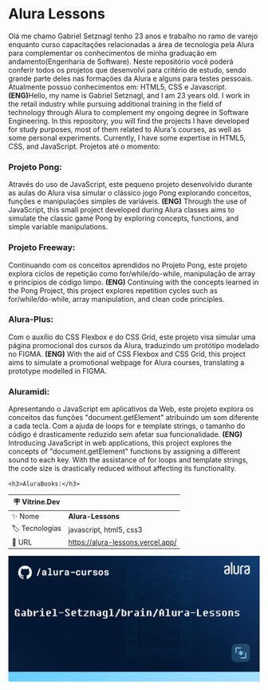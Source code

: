 # Alura Lessons

  Olá me chamo Gabriel Setznagl tenho 23 anos e trabalho no ramo de varejo enquanto curso capacitações relacionadas a área de tecnologia pela Alura para complementar os conhecimentos de minha graduação em andamento(Engenharia de Software).
  Neste repositório você poderá conferir todos os projetos que desenvolvi para critério de estudo, sendo grande parte deles nas formações da Alura e alguns para testes pessoais. Atualmente possuo conhecimentos em: HTML5, CSS e Javascript.<strong>(ENG)</strong>Hello, my name is Gabriel Setznagl, and I am 23 years old. I work in the retail industry while pursuing additional training in the field of technology through Alura to complement my ongoing degree in Software Engineering. In this repository, you will find the projects I have developed for study purposes, most of them related to Alura's courses, as well as some personal experiments. Currently, I have some expertise in HTML5, CSS, and JavaScript.
  Projetos até o momento:
    <h3>Projeto Pong:</h3>  <p>Através do uso de JavaScript, este pequeno projeto desenvolvido durante as aulas do Alura visa simular o clássico jogo Pong explorando conceitos, funções e manipulações simples de    variáveis. <strong>(ENG)</strong> Through the use of JavaScript, this small project developed during Alura classes aims to simulate the classic game Pong by exploring concepts, functions, and simple variable manipulations.</p>
    <h3>Projeto Freeway:</h3> <p>Continuando com os conceitos aprendidos no Projeto Pong, este projeto explora ciclos de repetição como for/while/do-while, manipulação de array e princípios de código limpo.        <strong>(ENG)</strong> Continuing with the concepts learned in the Pong Project, this project explores repetition cycles such as for/while/do-while, array manipulation, and clean code principles.</p>
    <h3>Alura-Plus:</h3>  <p>Com o auxílio do CSS Flexbox e do CSS Grid, este projeto visa simular uma página promocional dos cursos da Alura, traduzindo um protótipo modelado no FIGMA. <strong>(ENG)</strong> With the aid of CSS Flexbox and CSS Grid, this project aims to simulate a promotional webpage for Alura courses, translating a prototype modelled in FIGMA.</p>
    <h3>Aluramidi:</h3> <p>Apresentando o JavaScript em aplicativos da Web, este projeto explora os conceitos das funções "document.getElement" atribuindo um som diferente a cada tecla. Com a ajuda de loops for e template strings, o tamanho do código é drasticamente reduzido sem afetar sua funcionalidade. <strong>(ENG)</strong> Introducing JavaScript in web applications, this project explores the concepts of "document.getElement" functions by assigning a different sound to each key. With the assistance of for loops and template strings, the code size is drastically reduced without affecting its functionality.</p>
    
    <h3>AluraBooks:</h3> 

| :placard: Vitrine.Dev |     |
| -------------  | --- |
| :sparkles: Nome        | **Alura-Lessons**
| :label: Tecnologias | javascript, html5, css3
| :rocket: URL         | https://alura-lessons.vercel.app/

<!-- Inserir imagem com a #vitrinedev ao final do link -->
![Screenshot](T-bg.png#vitrinedev)
